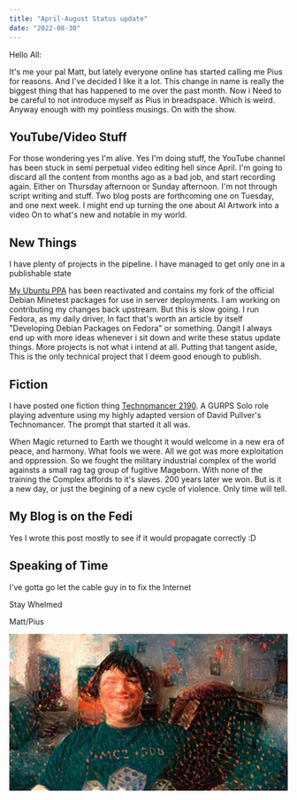 ```yaml
---
title: "April-August Status update"
date: "2022-08-30"
---
```


Hello All:

It's me your pal Matt, but lately everyone online has started calling me Pius for reasons. And I've decided I like it a lot. This change in name is really the biggest thing that has happened to me over the past month. Now i Need to be careful to not introduce myself as Pius in breadspace. Which is weird. Anyway enough with my pointless musings. On with the show.

## YouTube/Video Stuff

For those wondering yes I'm alive. Yes I'm doing stuff, the YouTube channel has been stuck in semi perpetual video editing hell since April. I'm going to discard all the content from months ago as a bad job, and start recording again. Either on Thursday afternoon or Sunday afternoon. I'm not through script writing and stuff. Two blog posts are forthcoming one on Tuesday, and one next week. I might end up turning the one about AI Artwork into a video On to what's new and notable in my world.

## New Things

I have plenty of projects in the pipeline. I have managed to get only one in a publishable state

[My Ubuntu PPA](https://launchpad.net/~mattarnold5/+archive/ubuntu/marnoldbpo) has been reactivated and contains my fork of the official Debian Minetest packages for use in server deployments. I am working on contributing my changes back upstream. But this is slow going. I run Fedora, as my daily driver, In fact that's worth an article by itself "Developing Debian Packages on Fedora" or something. Dangit I always end up with more ideas whenever i sit down and write these status update things. More projects is not what i intend at all. Putting that tangent aside, This is the only technical project that I deem good enough to publish.

## Fiction

I have posted one fiction thing [Technomancer 2190](https://tilde.town/~piusbird/blog/index.html). A GURPS Solo role playing adventure using my highly adapted version of David Pullver's Technomancer. The prompt that started it all was.

When Magic returned to Earth we thought it would welcome in a new era of peace, and harmony. What fools we were. All we got was more exploitation and oppression. So we fought the military industrial complex of the world againsts a small rag tag group of fugitive Mageborn. With none of the training the Complex affords to it's slaves. 200 years later we won. But is it a new day, or just the begining of a new cycle of violence. Only time will tell.

## My Blog is on the Fedi

Yes I wrote this post mostly to see if it would propagate correctly :D

## Speaking of Time

I've gotta go let the cable guy in to fix the Internet

Stay Whelmed

Matt/Pius

![](/assets/images/302170426_10224877168907768_2108366315632333675_n-1024x576.jpg)
